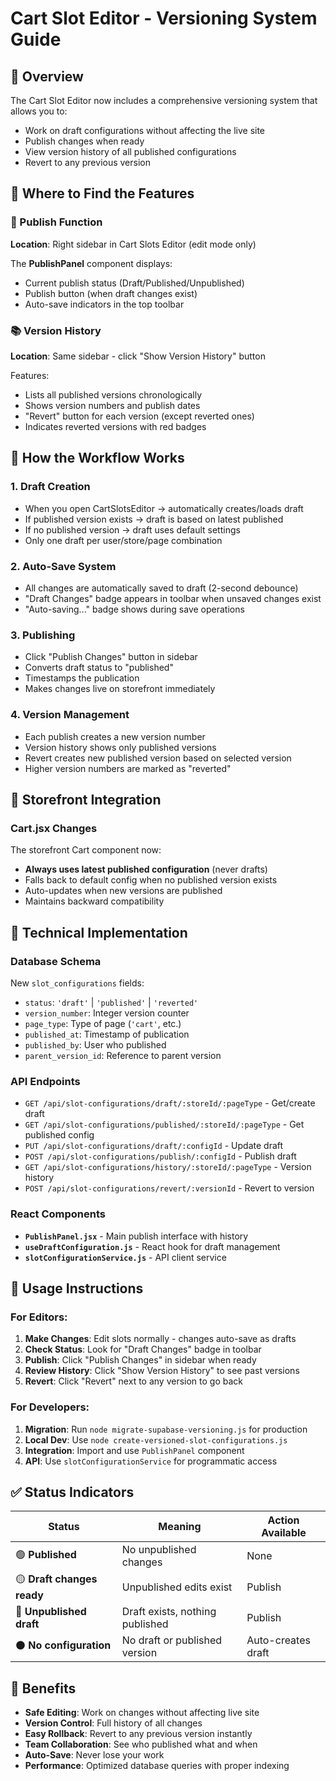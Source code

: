 # Cart Slot Editor - Versioning System Guide

## 🎯 Overview

The Cart Slot Editor now includes a comprehensive versioning system that allows you to:
- Work on draft configurations without affecting the live site
- Publish changes when ready
- View version history of all published configurations
- Revert to any previous version

## 📍 Where to Find the Features

### 🚀 Publish Function
**Location**: Right sidebar in Cart Slots Editor (edit mode only)

The **PublishPanel** component displays:
- Current publish status (Draft/Published/Unpublished)
- Publish button (when draft changes exist)
- Auto-save indicators in the top toolbar

### 📚 Version History
**Location**: Same sidebar - click "Show Version History" button

Features:
- Lists all published versions chronologically
- Shows version numbers and publish dates
- "Revert" button for each version (except reverted ones)
- Indicates reverted versions with red badges

## 🔄 How the Workflow Works

### 1. **Draft Creation**
- When you open CartSlotsEditor → automatically creates/loads draft
- If published version exists → draft is based on latest published
- If no published version → draft uses default settings
- Only one draft per user/store/page combination

### 2. **Auto-Save System**
- All changes are automatically saved to draft (2-second debounce)
- "Draft Changes" badge appears in toolbar when unsaved changes exist
- "Auto-saving..." badge shows during save operations

### 3. **Publishing**
- Click "Publish Changes" button in sidebar
- Converts draft status to "published"
- Timestamps the publication
- Makes changes live on storefront immediately

### 4. **Version Management**
- Each publish creates a new version number
- Version history shows only published versions
- Revert creates new published version based on selected version
- Higher version numbers are marked as "reverted"

## 🛒 Storefront Integration

### Cart.jsx Changes
The storefront Cart component now:
- **Always uses latest published configuration** (never drafts)
- Falls back to default config when no published version exists
- Auto-updates when new versions are published
- Maintains backward compatibility

## 🔧 Technical Implementation

### Database Schema
New `slot_configurations` fields:
- `status`: `'draft'` | `'published'` | `'reverted'`
- `version_number`: Integer version counter
- `page_type`: Type of page (`'cart'`, etc.)
- `published_at`: Timestamp of publication
- `published_by`: User who published
- `parent_version_id`: Reference to parent version

### API Endpoints
- `GET /api/slot-configurations/draft/:storeId/:pageType` - Get/create draft
- `GET /api/slot-configurations/published/:storeId/:pageType` - Get published config
- `PUT /api/slot-configurations/draft/:configId` - Update draft
- `POST /api/slot-configurations/publish/:configId` - Publish draft
- `GET /api/slot-configurations/history/:storeId/:pageType` - Version history
- `POST /api/slot-configurations/revert/:versionId` - Revert to version

### React Components
- **`PublishPanel.jsx`** - Main publish interface with history
- **`useDraftConfiguration.js`** - React hook for draft management
- **`slotConfigurationService.js`** - API client service

## 🚦 Usage Instructions

### For Editors:
1. **Make Changes**: Edit slots normally - changes auto-save as drafts
2. **Check Status**: Look for "Draft Changes" badge in toolbar
3. **Publish**: Click "Publish Changes" in sidebar when ready
4. **Review History**: Click "Show Version History" to see past versions
5. **Revert**: Click "Revert" next to any version to go back

### For Developers:
1. **Migration**: Run `node migrate-supabase-versioning.js` for production
2. **Local Dev**: Use `node create-versioned-slot-configurations.js`
3. **Integration**: Import and use `PublishPanel` component
4. **API**: Use `slotConfigurationService` for programmatic access

## ✅ Status Indicators

| Status | Meaning | Action Available |
|--------|---------|------------------|
| 🟢 **Published** | No unpublished changes | None |
| 🟡 **Draft changes ready** | Unpublished edits exist | Publish |
| 🔴 **Unpublished draft** | Draft exists, nothing published | Publish |
| ⚫ **No configuration** | No draft or published version | Auto-creates draft |

## 🎉 Benefits

- **Safe Editing**: Work on changes without affecting live site
- **Version Control**: Full history of all changes
- **Easy Rollback**: Revert to any previous version instantly
- **Team Collaboration**: See who published what and when
- **Auto-Save**: Never lose your work
- **Performance**: Optimized database queries with proper indexing